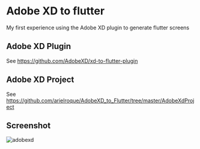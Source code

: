 # Adobe XD to flutter

My first experience using the Adobe XD plugin to generate flutter screens

## Adobe XD Plugin 

See https://github.com/AdobeXD/xd-to-flutter-plugin

## Adobe XD Project

See https://github.com/arielroque/AdobeXD_to_Flutter/tree/master/AdobeXdProject

## Screenshot

![adobexd](https://user-images.githubusercontent.com/17733053/82106331-97230f80-96f6-11ea-8a41-cdab3a5b5b4d.png)


